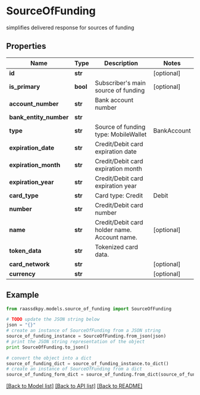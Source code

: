 # SourceOfFunding

simplifies delivered response for sources of funding

## Properties
Name | Type | Description | Notes
------------ | ------------- | ------------- | -------------
**id** | **str** |  | [optional] 
**is_primary** | **bool** | Subscriber&#39;s main source of funding | [optional] 
**account_number** | **str** | Bank account number | 
**bank_entity_number** | **str** |  | 
**type** | **str** | Source of funding type: MobileWallet|BankAccount|DebitCard|CreditCard|CashLoadLocaion|CashPayoutLocation|MTOLoad|None|StorePay\&quot; | 
**expiration_date** | **str** | Credit/Debit card expiration date | 
**expiration_month** | **str** | Credit/Debit card expiration month | 
**expiration_year** | **str** | Credit/Debit card expiration year | 
**card_type** | **str** | Card type: Credit|Debit | 
**number** | **str** | Credit/Debit card number | 
**name** | **str** | Credit/Debit card holder name. Account name. | [optional] 
**token_data** | **str** | Tokenized card data. | 
**card_network** | **str** |  | [optional] 
**currency** | **str** |  | [optional] 

## Example

```python
from raassdkpy.models.source_of_funding import SourceOfFunding

# TODO update the JSON string below
json = "{}"
# create an instance of SourceOfFunding from a JSON string
source_of_funding_instance = SourceOfFunding.from_json(json)
# print the JSON string representation of the object
print SourceOfFunding.to_json()

# convert the object into a dict
source_of_funding_dict = source_of_funding_instance.to_dict()
# create an instance of SourceOfFunding from a dict
source_of_funding_form_dict = source_of_funding.from_dict(source_of_funding_dict)
```
[[Back to Model list]](../README.md#documentation-for-models) [[Back to API list]](../README.md#documentation-for-api-endpoints) [[Back to README]](../README.md)


